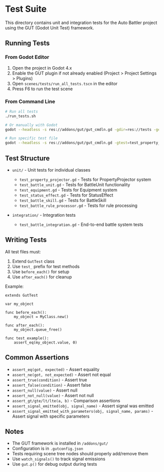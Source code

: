# Test Suite

This directory contains unit and integration tests for the Auto Battler project using the GUT (Godot Unit Test) framework.

## Running Tests

### From Godot Editor
1. Open the project in Godot 4.x
2. Enable the GUT plugin if not already enabled (Project > Project Settings > Plugins)
3. Open `scenes/tests/run_all_tests.tscn` in the editor
4. Press F6 to run the test scene

### From Command Line
```bash
# Run all tests
./run_tests.sh

# Or manually with Godot
godot --headless -s res://addons/gut/gut_cmdln.gd -gdir=res://tests -gexit

# Run specific test file
godot --headless -s res://addons/gut/gut_cmdln.gd -gtest=test_property_projector.gd -gexit
```

## Test Structure

- `unit/` - Unit tests for individual classes
  - `test_property_projector.gd` - Tests for PropertyProjector system
  - `test_battle_unit.gd` - Tests for BattleUnit functionality
  - `test_equipment.gd` - Tests for Equipment system
  - `test_status_effect.gd` - Tests for StatusEffect
  - `test_battle_skill.gd` - Tests for BattleSkill
  - `test_battle_rule_processor.gd` - Tests for rule processing

- `integration/` - Integration tests
  - `test_battle_integration.gd` - End-to-end battle system tests

## Writing Tests

All test files must:
1. Extend `GutTest` class
2. Use `test_` prefix for test methods
3. Use `before_each()` for setup
4. Use `after_each()` for cleanup

Example:
```gdscript
extends GutTest

var my_object

func before_each():
    my_object = MyClass.new()

func after_each():
    my_object.queue_free()

func test_example():
    assert_eq(my_object.value, 0)
```

## Common Assertions

- `assert_eq(got, expected)` - Assert equality
- `assert_ne(got, not_expected)` - Assert not equal
- `assert_true(condition)` - Assert true
- `assert_false(condition)` - Assert false
- `assert_null(value)` - Assert null
- `assert_not_null(value)` - Assert not null
- `assert_gt/gte/lt/lte(a, b)` - Comparison assertions
- `assert_signal_emitted(obj, signal_name)` - Assert signal was emitted
- `assert_signal_emitted_with_parameters(obj, signal_name, params)` - Assert signal with specific parameters

## Notes

- The GUT framework is installed in `/addons/gut/`
- Configuration is in `.gutconfig.json`
- Tests requiring scene tree nodes should properly add/remove them
- Use `watch_signals()` to track signal emissions
- Use `gut.p()` for debug output during tests
